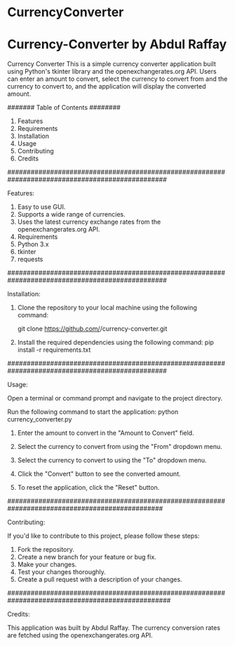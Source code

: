 # CurrencyConverter
# Currency-Converter by Abdul Raffay
Currency Converter
This is a simple currency converter application built using Python's tkinter library and the openexchangerates.org API. Users can enter an amount to convert, select the currency to convert from and the currency to convert to, and the application will display the converted amount.


####### Table of Contents ########
1. Features
2. Requirements
3. Installation
4. Usage
5. Contributing
6. Credits

#################################################################################################

Features:

1. Easy to use GUI.
2. Supports a wide range of currencies.
3. Uses the latest currency exchange rates from the openexchangerates.org API.
4. Requirements
5. Python 3.x
6. tkinter
7. requests

#################################################################################################

Installation:

1. Clone the repository to your local machine using the following command:

      git clone https://github.com/<your-github-username>/currency-converter.git
  
2. Install the required dependencies using the following command:
      pip install -r requirements.txt
  
#################################################################################################
  
Usage:
  
Open a terminal or command prompt and navigate to the project directory.

Run the following command to start the application:
python currency_converter.py
  
1. Enter the amount to convert in the "Amount to Convert" field.

2. Select the currency to convert from using the "From" dropdown menu.

3. Select the currency to convert to using the "To" dropdown menu.

4. Click the "Convert" button to see the converted amount.

5. To reset the application, click the "Reset" button.

 ################################################################################################ 
      
Contributing:
  
If you'd like to contribute to this project, please follow these steps:

1. Fork the repository.
2. Create a new branch for your feature or bug fix.
3. Make your changes.
4. Test your changes thoroughly.
5. Create a pull request with a description of your changes.
  
##################################################################################################  
      
Credits:
  
This application was built by Abdul Raffay. The currency conversion rates are fetched using the openexchangerates.org API.
 
